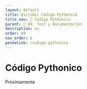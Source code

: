 ```yaml
---
layout: default
title: Escribir Código Pythonico
title_nav: 📙 Código Pythonico
parent: 🚀 09. Test y Documentación
description: xx
order: 89
nav_order: e
permalink: /codigo-pythonico
---
```


# Código Pythonico

Próximamente